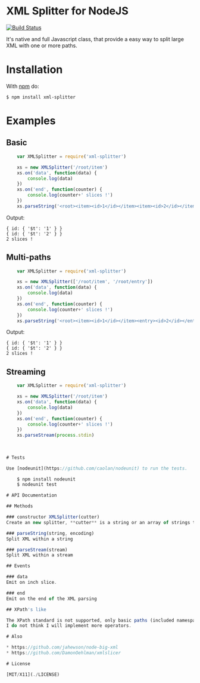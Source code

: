 # XML Splitter for NodeJS

[![Build Status](https://secure.travis-ci.org/lindory-project/node-xml-splitter.png?branch=master)](http://travis-ci.org/lindory-project/node-xml-splitter)

It's native and full Javascript class, that provide a easy way to split large XML with one or more paths.

# Installation

With [npm](http://npmjs.org) do:

    $ npm install xml-splitter


# Examples

## Basic
```javascript
	var XMLSplitter = require('xml-splitter')

	xs = new XMLSplitter('/root/item')
	xs.on('data', function(data) {
        console.log(data)
    })
    xs.on('end', function(counter) {
        console.log(counter+' slices !')
    })
    xs.parseString('<root><item><id>1</id></item><item><id>2</id></item></root>')


```
Output:
	
    { id: { '$t': '1' } }
    { id: { '$t': '2' } }
    2 slices !

## Multi-paths
```javascript
	var XMLSplitter = require('xml-splitter')

	xs = new XMLSplitter(['/root/item', '/root/entry'])
	xs.on('data', function(data) {
        console.log(data)
    })
    xs.on('end', function(counter) {
        console.log(counter+' slices !')
    })
    xs.parseString('<root><item><id>1</id></item><entry><id>2</id></entry></root>')


```
Output:
	
    { id: { '$t': '1' } }
    { id: { '$t': '2' } }
    2 slices !

	
## Streaming
```javascript
    var XMLSplitter = require('xml-splitter')

	xs = new XMLSplitter('/root/item')
	xs.on('data', function(data) {
        console.log(data)
    })
    xs.on('end', function(counter) {
        console.log(counter+' slices !')
    })
    xs.parseStream(process.stdin)
    
    
    
# Tests

Use [nodeunit](https://github.com/caolan/nodeunit) to run the tests.

    $ npm install nodeunit
    $ nodeunit test

# API Documentation

## Methods

### constructor XMLSplitter(cutter)
Create an new splitter, **cutter** is a string or an array of strings that contains path

### parseString(string, encoding)
Split XML within a string

### parseStream(stream)
Split XML within a stream

## Events

### data
Emit on inch slice.

### end
Emit on the end of the XML parsing

## XPath's like

The XPath standard is not supported, only basic paths (included namespaces) and (soon) the // operator is implemented.
I do not think I will implement more operators.

# Also

* https://github.com/jahewson/node-big-xml
* https://github.com/DamonOehlman/xmlslicer

# License

[MIT/X11](./LICENSE)
